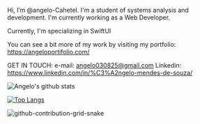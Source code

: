 Hi, I’m @angelo-Cahetel. I'm a student of systems analysis and development. I'm currently working as a Web Developer.

Currently, I'm specializing in SwiftUI

You can see a bit more of my work by visiting my portfolio: https://angeloportifolio.com/
   
   GET IN TOUCH: 
      e-mail: angelo030825@gmail.com
      Linkedin: https://www.linkedin.com/in/%C3%A2ngelo-mendes-de-souza/
      
![Angelo's github stats](https://github-readme-stats.vercel.app/api?username=angelo-Cahetel&show_icons=true&theme=dark)

[![Top Langs](https://github-readme-stats.vercel.app/api/top-langs/?username=angelo-Cahetel&hide=c,php)](https://github.com/angelo-Cahetel/github-readme-stats)

![github-contribution-grid-snake](https://user-images.githubusercontent.com/89845641/218791674-c52db856-24d2-429f-8867-170c365730d1.svg)

<!---
angelo-Cahetel/angelo-Cahetel is a ✨ special ✨ repository because its `README.md` (this file) appears on your GitHub profile.
You can click the Preview link to take a look at your changes.
--->
